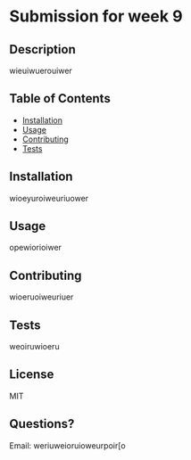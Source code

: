 # Submission for week 9
  
  ## Description 
  
  
  
  wieuiwuerouiwer

  ## Table of Contents
  * [Installation](#installation)
  * [Usage](#usage)
  * [Contributing](#contributing)
  * [Tests](#tests)
  
  
  ## Installation
  
  
  
  wioeyuroiweuriuower
  
  ## Usage 
  

  
  opewiorioiwer
  
  ## Contributing
  
  
  
  wioeruoiweuriuer
  
  ## Tests
  

  
  weoiruwioeru
  
  ## License
  
  MIT
  
  ## Questions?
  
  
  

  Email: weriuweioruioweurpoir[o

  
